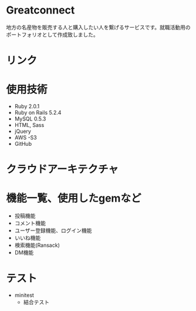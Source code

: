 # Greatconnect

地方の名産物を販売する人と購入したい人を繋げるサービスです。就職活動用のポートフォリオとして作成致しました。

# リンク



# 使用技術

- Ruby 2.0.1
- Ruby on Rails 5.2.4
- MySQL 0.5.3
- HTML, Sass
- jQuery
- AWS 
  -S3
- GitHub

# クラウドアーキテクチャ



# 機能一覧、使用したgemなど

- 投稿機能
- コメント機能
- ユーザー登録機能、ログイン機能
- いいね機能
- 検索機能(Ransack)
- DM機能

# テスト

- minitest
  - 結合テスト


